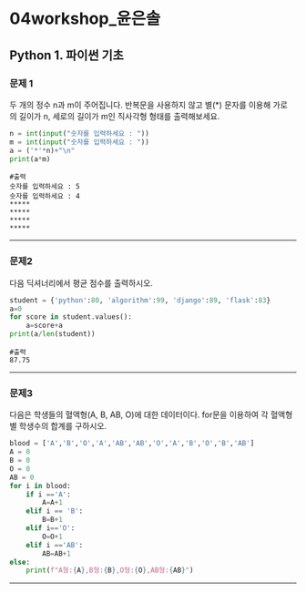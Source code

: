 # 04workshop_윤은솔

## Python 1. 파이썬 기초

### 문제 1

두 개의 정수 n과 m이 주어집니다. 반복문을 사용하지 않고 별(*) 문자를 이용해 가로 의 길이가 n, 세로의 길이가 m인 직사각형 형태를 출력해보세요.

```python
n = int(input("숫자를 입력하세요 : "))
m = int(input("숫자를 입력하세요 : "))
a = ('*'*n)+"\n"
print(a*m)
```

```
#출력
숫자를 입력하세요 : 5
숫자를 입력하세요 : 4
*****
*****
*****
*****
```

----

### 문제2

다음 딕셔너리에서 평균 점수를 출력하시오.

```python
student = {'python':80, 'algorithm':99, 'django':89, 'flask':83}
a=0
for score in student.values():
    a=score+a
print(a/len(student))
```

```
#출력
87.75
```

---

### 문제3

다음은 학생들의 혈액형(A, B, AB, O)에 대한 데이터이다. for문을 이용하여 각 혈액형 별 학생수의 합계를 구하시오.

```python
blood = ['A','B','O','A','AB','AB','O','A','B','O','B','AB']
A = 0
B = 0
O = 0
AB = 0
for i in blood:
    if i =='A':
        A=A+1
    elif i == 'B':
        B=B+1
    elif i=='O':
        O=O+1
    elif i =='AB':
        AB=AB+1
else:
    print(f"A형:{A},B형:{B},O형:{O},AB형:{AB}")
```

---


